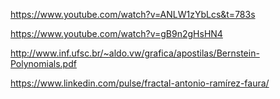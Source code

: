 https://www.youtube.com/watch?v=ANLW1zYbLcs&t=783s

https://www.youtube.com/watch?v=gB9n2gHsHN4

http://www.inf.ufsc.br/~aldo.vw/grafica/apostilas/Bernstein-Polynomials.pdf

https://www.linkedin.com/pulse/fractal-antonio-ramírez-faura/

